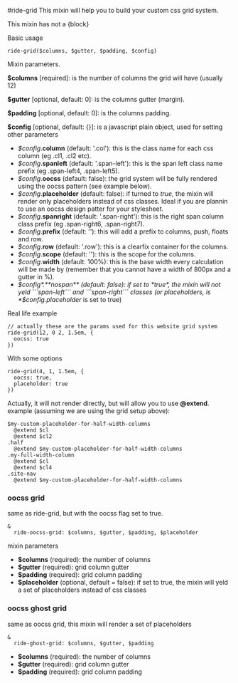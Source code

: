#ride-grid
This mixin will help you to build your custom css grid system.

This mixin has not a {block}

Basic usage

```
ride-grid($columns, $gutter, $padding, $config)
```

Mixin parameters.

**$columns** [required]: is the number of columns the grid will have (usually 12)

**$gutter**  [optional, default: 0]: is the columns gutter (margin).

**$padding** [optional, default: 0]: is the columns padding.

**$config** [optional, default: {}]: is a javascript plain object, used for setting other parameters

* *$config*.**column** (default: '.col'): this is the class name for each css column (eg .cl1, .cl2 etc).
* *$config*.**spanleft** (default: '.span-left'): this is the span left class name prefix (eg .span-left4, .span-left5).
* *$config*.**oocss** (default: false): the grid system will be fully rendered using the oocss pattern (see example below).
* *$config*.**placeholder** (default: false): if turned to *true*, the mixin will render only placeholders instead of css classes. Ideal if you are plannin to use an oocss design patter for your stylesheet.
* *$config*.**spanright** (default: '.span-right'): this is the right span column class prefix (eg .span-right6, .span-right7).
* *$config*.**prefix** (default: ''): this will add a prefix to columns, push, floats and row.
* *$config*.**row** (default: '.row'): this is a clearfix container for the columns.
* *$config*.**scope** (default: ''): this is the scope for the columns.
* *$config*.**width** (default: 100%): this is the base width every calculation will be made by (remember that you cannot have a width of 800px and a gutter in %).
* *$config*.**nospan** (default: false): if set to *true*, the mixin will not yeld ```span-left``` and ```span-right``` classes (or placeholders, is *$config.placeholder* is set to true)

Real life example

```
// actually these are the params used for this website grid system
ride-grid(12, 0 2, 1.5em, {
  oocss: true  
})
```

With some options

```
ride-grid(4, 1, 1.5em, {
  oocss: true,
  placeholder: true  
})
```

Actually, it will not render directly, but will allow you to use **@extend**.
example (assuming we are using the grid setup above):

```
$my-custom-placeholder-for-half-width-columns
  @extend $cl
  @extend $cl2
.half
  @extend $my-custom-placeholder-for-half-width-columns
.my-full-width-column
  @extend $cl
  @extend $cl4
.site-nav
  @extend $my-custom-placeholder-for-half-width-columns
```

### oocss grid

same as ride-grid, but with the oocss flag set to true.

```
&
  ride-oocss-grid: $columns, $gutter, $padding, $placeholder 
```

mixin parameters

* **$columns** (required): the number of columns
* **$gutter** (required): grid column gutter
* **$padding** (required): grid column padding
* **$placeholder** (optional, default = false): if set to true, the mixin will yeld a set of placeholders instead of css classes

### oocss ghost grid

same as oocss grid, this mixin will render a set of placeholders

```
&
  ride-ghost-grid: $columns, $gutter, $padding
```

* **$columns** (required): the number of columns
* **$gutter** (required): grid column gutter
* **$padding** (required): grid column padding